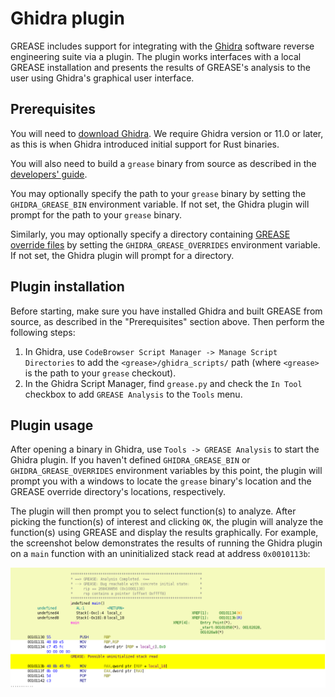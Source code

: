 # Ghidra plugin

GREASE includes support for integrating with the
[Ghidra](https://ghidra-sre.org/) software reverse engineering suite via a
plugin. The plugin works interfaces with a local GREASE installation and
presents the results of GREASE's analysis to the user using Ghidra's graphical
user interface.

## Prerequisites

You will need to [download
Ghidra](https://github.com/NationalSecurityAgency/ghidra/releases). We require
Ghidra version or 11.0 or later, as this is when Ghidra introduced initial
support for Rust binaries.

You will also need to build a `grease` binary from source as described in the
[developers' guide](./dev.md).

You may optionally specify the path to your `grease` binary by setting the
`GHIDRA_GREASE_BIN` environment variable. If not set, the Ghidra plugin will
prompt for the path to your `grease` binary.

Similarly, you may optionally specify a directory containing [GREASE override
files](./overrides.md) by setting the `GHIDRA_GREASE_OVERRIDES` environment
variable. If not set, the Ghidra plugin will prompt for a directory.

## Plugin installation

Before starting, make sure you have installed Ghidra and built GREASE from
source, as described in the "Prerequisites" section above. Then perform the
following steps:

1. In Ghidra, use `CodeBrowser Script Manager -> Manage Script Directories` to
   add the `<grease>/ghidra_scripts/` path (where `<grease>` is the path to your
   `grease` checkout).
2. In the Ghidra Script Manager, find `grease.py` and check the `In Tool`
   checkbox to add `GREASE Analysis` to the `Tools` menu.

## Plugin usage

After opening a binary in Ghidra, use `Tools -> GREASE Analysis` to start the
Ghidra plugin. If you haven't defined `GHIDRA_GREASE_BIN` or
`GHIDRA_GREASE_OVERRIDES` environment variables by this point, the plugin will
prompt you with a windows to locate the `grease` binary's location and the
GREASE override directory's locations, respectively.

The plugin will then prompt you to select function(s) to analyze. After picking
the function(s) of interest and clicking `OK`, the plugin will analyze the
function(s) using GREASE and display the results graphically. For example,
the screenshot below demonstrates the results of running the Ghidra plugin on a
`main` function with an uninitialized stack read at address `0x0010113b`:

![GREASE Ghidra plugin example](grease-ghidra-plugin-example.png)
